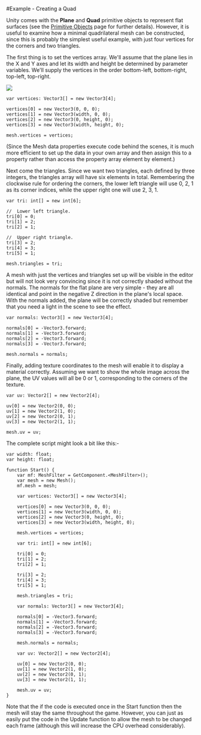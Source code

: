 #Example - Creating a Quad


Unity comes with the __Plane__ and __Quad__ primitive objects to represent flat surfaces (see the [Primitive Objects](PrimitiveObjects) page for further details). However, it is useful to examine how a minimal quadrilateral mesh can be constructed, since this is probably the simplest useful example, with just four vertices for the corners and two triangles.

The first thing is to set the vertices array. We'll assume that the plane lies in the X and Y axes and let its width and height be determined by parameter variables. We'll supply the vertices in the order bottom-left, bottom-right, top-left, top-right.


![](../uploads/Main/MeshConstruction.png) 



````
var vertices: Vector3[] = new Vector3[4];

vertices[0] = new Vector3(0, 0, 0);
vertices[1] = new Vector3(width, 0, 0);
vertices[2] = new Vector3(0, height, 0);
vertices[3] = new Vector3(width, height, 0);

mesh.vertices = vertices;

````

(Since the Mesh data properties execute code behind the scenes, it is much more efficient to set up the data in your own array and then assign this to a property rather than access the property array element by element.)
	
Next come the triangles. Since we want two triangles, each defined by three integers, the triangles array will have six elements in total. Remembering the clockwise rule for ordering the corners, the lower left triangle will use 0, 2, 1 as its corner indices, while the upper right one will use 2, 3, 1.



````
var tri: int[] = new int[6];

//	Lower left triangle.
tri[0] = 0;
tri[1] = 2;
tri[2] = 1;

//	Upper right triangle.	
tri[3] = 2;
tri[4] = 3;
tri[5] = 1;

mesh.triangles = tri;

````
	
A mesh with just the vertices and triangles set up will be visible in the editor but will not look very convincing since it is not correctly shaded without the normals. The normals for the flat plane are very simple - they are all identical and point in the negative Z direction in the plane's local space. With the normals added, the plane will be correctly shaded but remember that you need a light in the scene to see the effect.



````
var normals: Vector3[] = new Vector3[4];

normals[0] = -Vector3.forward;
normals[1] = -Vector3.forward;
normals[2] = -Vector3.forward;
normals[3] = -Vector3.forward;

mesh.normals = normals;

````

Finally, adding texture coordinates to the mesh will enable it to display a material correctly. Assuming we want to show the whole image across the plane, the UV values will all be 0 or 1, corresponding to the corners of the texture.



````
var uv: Vector2[] = new Vector2[4];

uv[0] = new Vector2(0, 0);
uv[1] = new Vector2(1, 0);
uv[2] = new Vector2(0, 1);
uv[3] = new Vector2(1, 1);

mesh.uv = uv;

````

The complete script might look a bit like this:-



````
var width: float;
var height: float;

function Start() {	
	var mf: MeshFilter = GetComponent.<MeshFilter>();
	var mesh = new Mesh();
	mf.mesh = mesh;
	
	var vertices: Vector3[] = new Vector3[4];
	
	vertices[0] = new Vector3(0, 0, 0);
	vertices[1] = new Vector3(width, 0, 0);
	vertices[2] = new Vector3(0, height, 0);
	vertices[3] = new Vector3(width, height, 0);
	
	mesh.vertices = vertices;
	
	var tri: int[] = new int[6];

	tri[0] = 0;
	tri[1] = 2;
	tri[2] = 1;
	
	tri[3] = 2;
	tri[4] = 3;
	tri[5] = 1;
	
	mesh.triangles = tri;
	
	var normals: Vector3[] = new Vector3[4];
	
	normals[0] = -Vector3.forward;
	normals[1] = -Vector3.forward;
	normals[2] = -Vector3.forward;
	normals[3] = -Vector3.forward;
	
	mesh.normals = normals;
	
	var uv: Vector2[] = new Vector2[4];

	uv[0] = new Vector2(0, 0);
	uv[1] = new Vector2(1, 0);
	uv[2] = new Vector2(0, 1);
	uv[3] = new Vector2(1, 1);
	
	mesh.uv = uv;
}

````

Note that the if the code is executed once in the Start function then the mesh will stay the same throughout the game. However, you can just as easily put the code in the Update function to allow the mesh to be changed each frame (although this will increase the CPU overhead considerably).
